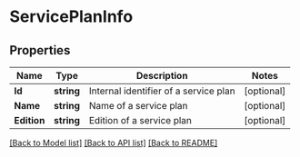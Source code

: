 # ServicePlanInfo

## Properties

Name | Type | Description | Notes
------------ | ------------- | ------------- | -------------
**Id** | **string** | Internal identifier of a service plan | [optional] 
**Name** | **string** | Name of a service plan | [optional] 
**Edition** | **string** | Edition of a service plan | [optional] 

[[Back to Model list]](../README.md#documentation-for-models) [[Back to API list]](../README.md#documentation-for-api-endpoints) [[Back to README]](../README.md)


